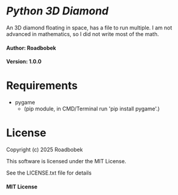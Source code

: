 # *Python 3D Diamond*
An 3D diamond floating in space, has a file to run multiple. I am not advanced in mathematics, so I did not write most of the math.


#### Author: Roadbobek

#### Version: 1.0.0

# Requirements

- pygame
  - (pip module, in CMD/Terminal run 'pip install pygame'.)

# License

Copyright (c) 2025 Roadbobek

This software is licensed under the MIT License.

See the LICENSE.txt file for details

#### MIT License
